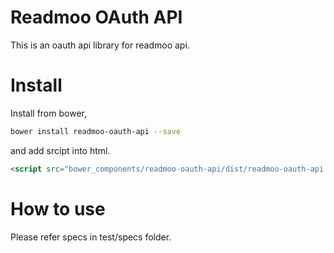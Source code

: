 Readmoo OAuth API
=================

This is an oauth api library for readmoo api.


Install
=======

Install from bower,

```bash
bower install readmoo-oauth-api --save
```


and add srcipt into html.

```html
<script src="bower_components/readmoo-oauth-api/dist/readmoo-oauth-api.min.js"></script>
```


How to use
==========

Please refer specs in test/specs folder.

